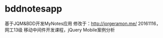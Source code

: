 # bddnotesapp
基于JQM&amp;BDD开发MyNotes应用
修改于：http://jorgeramon.me/
20161116，网工13级 移动中间件开发课程，jQuery Mobile案例分析
